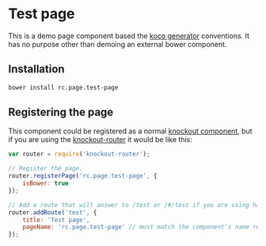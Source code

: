 # Test page

This is a demo page component based the [koco generator](https://github.com/cbcrc/generator-koco) conventions. It has no purpose other than demoing an external bower component.

## Installation

```bash
bower install rc.page.test-page
```

## Registering the page

This component could be registered as a normal [knockout component](http://knockoutjs.com/documentation/component-binding.html), but if you are using the [knockout-router](https://github.com/cbcrc/knockout-router) it would be like this:

```javascript
var router = require('knockout-router');

// Register the page.
router.registerPage('rc.page.test-page', {
    isBower: true
});

// Add a route that will answer to /test or /#/test if you are using hashes.
router.addRoute('test', {
    title: 'Test page',
    pageName: 'rc.page.test-page' // must match the component's name registered earlier.
});
```
